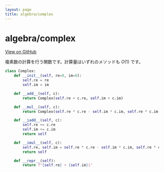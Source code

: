 ```yaml
---
layout: page
title: algebra/complex
---
```


# algebra/complex

[View on GitHub](https://github.com/moyomogi/python_2022_lib/blob/master/lib/algebra/complex.py)

複素数の計算を行う関数です。計算量はいずれのメソッドも $O(1)$ です。

```py
class Complex:
    def __init__(self, re=0, im=0):
        self.re = re
        self.im = im

    def __add__(self, c):
        return Complex(self.re + c.re, self.im + c.im)

    def __mul__(self, c):
        return Complex(self.re * c.re - self.im * c.im, self.re * c.im + self.im * c.re)

    def __iadd__(self, c):
        self.re += c.re
        self.im += c.im
        return self

    def __imul__(self, c):
        self.re, self.im = self.re * c.re - self.im * c.im, self.re * c.im + self.im * c.re
        return self

    def __repr__(self):
        return f"{self.re} + {self.im}i"
```

